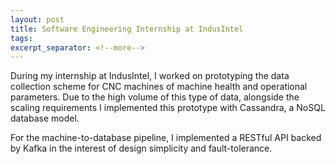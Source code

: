 ```yaml
---
layout: post
title: Software Engineering Internship at IndusIntel
tags: 
excerpt_separator: <!--more-->
---
```


During my internship at IndusIntel, I worked on prototyping the data collection scheme for CNC machines of 
machine health and operational parameters. Due to the high volume of this type of data, alongside the scaling requirements
I implemented this prototype with Cassandra, a NoSQL database model.

For the machine-to-database pipeline, I implemented a RESTful API backed by Kafka in the interest of design simplicity and 
fault-tolerance.